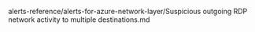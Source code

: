 alerts-reference/alerts-for-azure-network-layer/Suspicious outgoing RDP network activity to multiple destinations.md